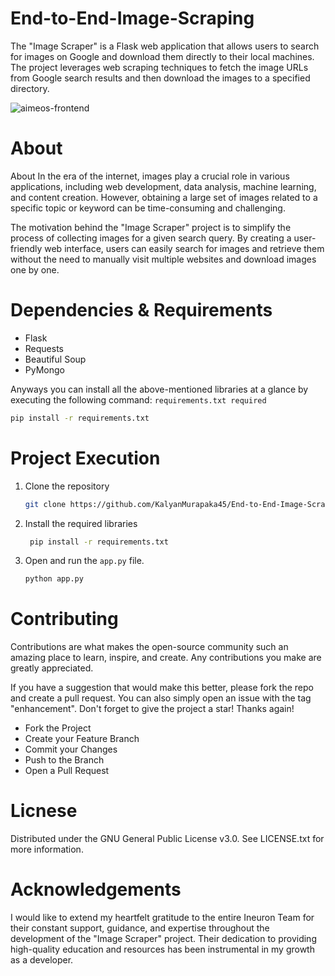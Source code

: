 # End-to-End-Image-Scraping

The "Image Scraper" is a Flask web application that allows users to search for images on Google and download them directly to their local machines. The project leverages web scraping techniques to fetch the image URLs from Google search results and then download the images to a specified directory.

![aimeos-frontend](https://github.com/KalyanMurapaka45/End-to-End-Image-Scraping/blob/main/static/css/Screenshot%202023-08-03%20214154.png)

# About

About
In the era of the internet, images play a crucial role in various applications, including web development, data analysis, machine learning, and content creation. However, obtaining a large set of images related to a specific topic or keyword can be time-consuming and challenging.

The motivation behind the "Image Scraper" project is to simplify the process of collecting images for a given search query. By creating a user-friendly web interface, users can easily search for images and retrieve them without the need to manually visit multiple websites and download images one by one.

# Dependencies & Requirements

- Flask
- Requests
- Beautiful Soup
- PyMongo

 Anyways you can install all the above-mentioned libraries at a glance by executing the following command: ```requirements.txt required```
 
  ```bash
  pip install -r requirements.txt
  ```

# Project Execution

1. Clone the repository

   ```bash
   git clone https://github.com/KalyanMurapaka45/End-to-End-Image-Scraping.git
   ```
2. Install the required libraries

   ```bash
    pip install -r requirements.txt
   ```
3. Open and run the ```app.py``` file.
   ```bash
   python app.py
   ```

# Contributing

Contributions are what makes the open-source community such an amazing place to learn, inspire, and create. Any contributions you make are greatly appreciated.

If you have a suggestion that would make this better, please fork the repo and create a pull request. You can also simply open an issue with the tag "enhancement". Don't forget to give the project a star! Thanks again!

 - Fork the Project
 - Create your Feature Branch
 - Commit your Changes
 - Push to the Branch
 - Open a Pull Request

# Licnese

Distributed under the GNU General Public License v3.0. See LICENSE.txt for more information.

	
 # Acknowledgements

I would like to extend my heartfelt gratitude to the entire Ineuron Team for their constant support, guidance, and expertise throughout the development of the "Image Scraper" project. Their dedication to providing high-quality education and resources has been instrumental in my growth as a developer.
